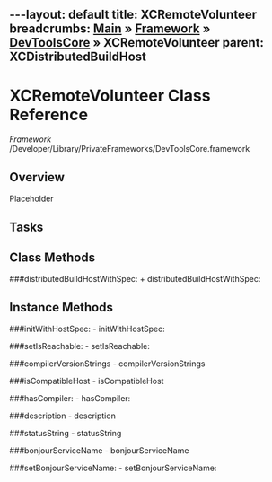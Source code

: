---layout: default
title: XCRemoteVolunteer
breadcrumbs: <a href="/index.html">Main</a> &raquo; <a href="/Frameworks.html">Framework</a> &raquo; <a href="/Frameworks/DevToolsCore.html">DevToolsCore</a> &raquo; XCRemoteVolunteer
parent: XCDistributedBuildHost 
---
# XCRemoteVolunteer Class Reference

*Framework* /Developer/Library/PrivateFrameworks/DevToolsCore.framework

## Overview

Placeholder

## Tasks

## Class Methods

<a name="+distributedBuildHostWithSpec:"></a>
###distributedBuildHostWithSpec:
    + distributedBuildHostWithSpec:

## Instance Methods

<a name="-initWithHostSpec:"></a>
###initWithHostSpec:
    - initWithHostSpec:

<a name="-setIsReachable:"></a>
###setIsReachable:
    - setIsReachable:

<a name="-compilerVersionStrings"></a>
###compilerVersionStrings
    - compilerVersionStrings

<a name="-isCompatibleHost"></a>
###isCompatibleHost
    - isCompatibleHost

<a name="-hasCompiler:"></a>
###hasCompiler:
    - hasCompiler:

<a name="-description"></a>
###description
    - description

<a name="-statusString"></a>
###statusString
    - statusString

<a name="-bonjourServiceName"></a>
###bonjourServiceName
    - bonjourServiceName

<a name="-setBonjourServiceName:"></a>
###setBonjourServiceName:
    - setBonjourServiceName:

